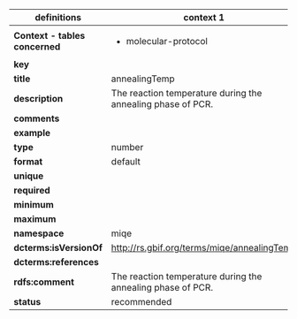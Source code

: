 

| definitions | context 1 |
|-|-|
| **Context - tables concerned** | <ul><li>molecular-protocol</li></ul> |
| **key** |  |
| **title** | annealingTemp |
| **description** | The reaction temperature during the annealing phase of PCR. |
| **comments** |  |
| **example** |  |
| **type** | number |
| **format** | default |
| **unique** |  |
| **required** |  |
| **minimum** |  |
| **maximum** |  |
| **namespace** | miqe |
| **dcterms:isVersionOf** | http://rs.gbif.org/terms/miqe/annealingTemp |
| **dcterms:references** |  |
| **rdfs:comment** | The reaction temperature during the annealing phase of PCR. |
| **status** | recommended |
